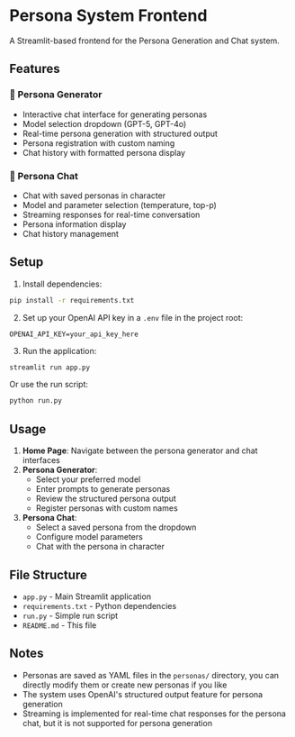 # Persona System Frontend

A Streamlit-based frontend for the Persona Generation and Chat system.

## Features

### 🧠 Persona Generator
- Interactive chat interface for generating personas
- Model selection dropdown (GPT-5, GPT-4o) 
- Real-time persona generation with structured output
- Persona registration with custom naming
- Chat history with formatted persona display

### 💬 Persona Chat
- Chat with saved personas in character
- Model and parameter selection (temperature, top-p)
- Streaming responses for real-time conversation
- Persona information display
- Chat history management

## Setup

1. Install dependencies:
```bash
pip install -r requirements.txt
```

2. Set up your OpenAI API key in a `.env` file in the project root:
```
OPENAI_API_KEY=your_api_key_here
```

3. Run the application:
```bash
streamlit run app.py
```

Or use the run script:
```bash
python run.py
```

## Usage

1. **Home Page**: Navigate between the persona generator and chat interfaces
2. **Persona Generator**: 
   - Select your preferred model
   - Enter prompts to generate personas
   - Review the structured persona output
   - Register personas with custom names
3. **Persona Chat**:
   - Select a saved persona from the dropdown
   - Configure model parameters
   - Chat with the persona in character

## File Structure

- `app.py` - Main Streamlit application
- `requirements.txt` - Python dependencies
- `run.py` - Simple run script
- `README.md` - This file

## Notes

- Personas are saved as YAML files in the `personas/` directory, you can directly modify them or create new personas if you like
- The system uses OpenAI's structured output feature for persona generation
- Streaming is implemented for real-time chat responses for the persona chat, but it is not supported for persona generation
